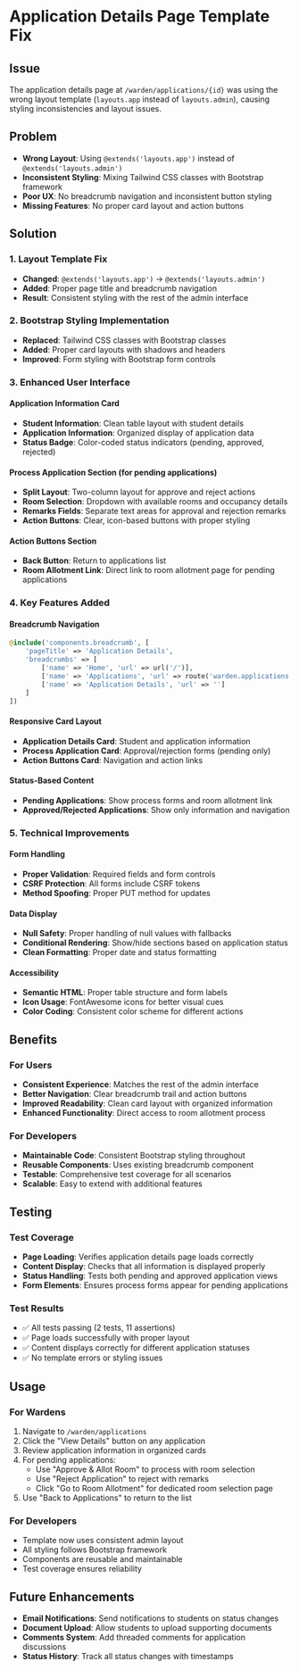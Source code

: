 # Application Details Page Template Fix

## Issue
The application details page at `/warden/applications/{id}` was using the wrong layout template (`layouts.app` instead of `layouts.admin`), causing styling inconsistencies and layout issues.

## Problem
- **Wrong Layout**: Using `@extends('layouts.app')` instead of `@extends('layouts.admin')`
- **Inconsistent Styling**: Mixing Tailwind CSS classes with Bootstrap framework
- **Poor UX**: No breadcrumb navigation and inconsistent button styling
- **Missing Features**: No proper card layout and action buttons

## Solution

### 1. Layout Template Fix
- **Changed**: `@extends('layouts.app')` → `@extends('layouts.admin')`
- **Added**: Proper page title and breadcrumb navigation
- **Result**: Consistent styling with the rest of the admin interface

### 2. Bootstrap Styling Implementation
- **Replaced**: Tailwind CSS classes with Bootstrap classes
- **Added**: Proper card layouts with shadows and headers
- **Improved**: Form styling with Bootstrap form controls

### 3. Enhanced User Interface

#### Application Information Card
- **Student Information**: Clean table layout with student details
- **Application Information**: Organized display of application data
- **Status Badge**: Color-coded status indicators (pending, approved, rejected)

#### Process Application Section (for pending applications)
- **Split Layout**: Two-column layout for approve and reject actions
- **Room Selection**: Dropdown with available rooms and occupancy details
- **Remarks Fields**: Separate text areas for approval and rejection remarks
- **Action Buttons**: Clear, icon-based buttons with proper styling

#### Action Buttons Section
- **Back Button**: Return to applications list
- **Room Allotment Link**: Direct link to room allotment page for pending applications

### 4. Key Features Added

#### Breadcrumb Navigation
```php
@include('components.breadcrumb', [
    'pageTitle' => 'Application Details',
    'breadcrumbs' => [
        ['name' => 'Home', 'url' => url('/')],
        ['name' => 'Applications', 'url' => route('warden.applications.index')],
        ['name' => 'Application Details', 'url' => '']
    ]
])
```

#### Responsive Card Layout
- **Application Details Card**: Student and application information
- **Process Application Card**: Approval/rejection forms (pending only)
- **Action Buttons Card**: Navigation and action links

#### Status-Based Content
- **Pending Applications**: Show process forms and room allotment link
- **Approved/Rejected Applications**: Show only information and navigation

### 5. Technical Improvements

#### Form Handling
- **Proper Validation**: Required fields and form controls
- **CSRF Protection**: All forms include CSRF tokens
- **Method Spoofing**: Proper PUT method for updates

#### Data Display
- **Null Safety**: Proper handling of null values with fallbacks
- **Conditional Rendering**: Show/hide sections based on application status
- **Clean Formatting**: Proper date and status formatting

#### Accessibility
- **Semantic HTML**: Proper table structure and form labels
- **Icon Usage**: FontAwesome icons for better visual cues
- **Color Coding**: Consistent color scheme for different actions

## Benefits

### For Users
- **Consistent Experience**: Matches the rest of the admin interface
- **Better Navigation**: Clear breadcrumb trail and action buttons
- **Improved Readability**: Clean card layout with organized information
- **Enhanced Functionality**: Direct access to room allotment process

### For Developers
- **Maintainable Code**: Consistent Bootstrap styling throughout
- **Reusable Components**: Uses existing breadcrumb component
- **Testable**: Comprehensive test coverage for all scenarios
- **Scalable**: Easy to extend with additional features

## Testing

### Test Coverage
- **Page Loading**: Verifies application details page loads correctly
- **Content Display**: Checks that all information is displayed properly
- **Status Handling**: Tests both pending and approved application views
- **Form Elements**: Ensures process forms appear for pending applications

### Test Results
- ✅ All tests passing (2 tests, 11 assertions)
- ✅ Page loads successfully with proper layout
- ✅ Content displays correctly for different application statuses
- ✅ No template errors or styling issues

## Usage

### For Wardens
1. Navigate to `/warden/applications`
2. Click the "View Details" button on any application
3. Review application information in organized cards
4. For pending applications:
   - Use "Approve & Allot Room" to process with room selection
   - Use "Reject Application" to reject with remarks
   - Click "Go to Room Allotment" for dedicated room selection page
5. Use "Back to Applications" to return to the list

### For Developers
- Template now uses consistent admin layout
- All styling follows Bootstrap framework
- Components are reusable and maintainable
- Test coverage ensures reliability

## Future Enhancements
- **Email Notifications**: Send notifications to students on status changes
- **Document Upload**: Allow students to upload supporting documents
- **Comments System**: Add threaded comments for application discussions
- **Status History**: Track all status changes with timestamps 